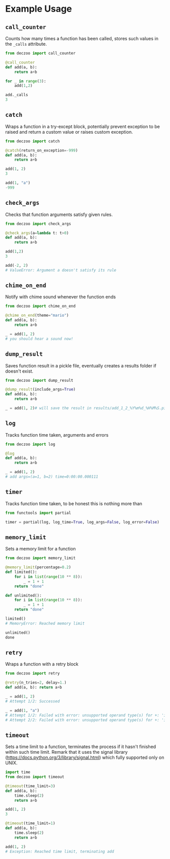 # Example Usage

##  `call_counter`
Counts how many times a function has been called, stores such values in the `_calls` attribute.

```python
from deczoo import call_counter

@call_counter
def add(a, b):
    return a+b

for _ in range(3):
    add(1,2)

add._calls
3
```

##  `catch`

Wraps a function in a try-except block, potentially prevent exception to be raised and return a custom value or raises custom exception.

```python
from deczoo import catch

@catch(return_on_exception=-999)
def add(a, b):
    return a+b

add(1, 2)
3

add(1, "a")
-999
```

##  `check_args`
Checks that function arguments satisfy given rules.

```python
from deczoo import check_args

@check_args(a=lambda t: t>0)
def add(a, b):
    return a+b

add(1,2)
3

add(-2, 2)
# ValueError: Argument a doesn't satisfy its rule
```

##  `chime_on_end`

Notify with chime sound whenever the function ends

```python
from deczoo import chime_on_end

@chime_on_end(theme="mario")
def add(a, b):
    return a+b

_ = add(1, 2)
# you should hear a sound now!
```

##  `dump_result`

Saves function result in a pickle file, eventually creates a results folder if doesn't exist.

```python
from deczoo import dump_result

@dump_result(include_args=True)
def add(a, b):
    return a+b

_ = add(1, 2)# will save the result in results/add_1_2_%Y%m%d_%H%M%S.pickle
```

##  `log`
Tracks function time taken, arguments and errors

```python
from deczoo import log

@log
def add(a, b):
    return a+b

_ = add(1, 2)
# add args=(a=1, b=2) time=0:00:00.000111
```

##  `timer`
Tracks function time taken, to be honest this is nothing more than
```python
from functools import partial

timer = partial(log, log_time=True, log_args=False, log_error=False)
```

##  `memory_limit`
Sets a memory limit for a function

```python
from deczoo import memory_limit

@memory_limit(percentage=0.2)
def limited():
    for i in list(range(10 ** 8)):
        _ = 1 + 1
    return "done"

def unlimited():
    for i in list(range(10 ** 8)):
        _ = 1 + 1
    return "done"

limited()
# MemoryError: Reached memory limit

unlimited()
done
```

##  `retry`
Wraps a function with a retry block

```python
from deczoo import retry

@retry(n_tries=2, delay=1.)
def add(a, b): return a+b

_ = add(1, 2)
# Attempt 1/2: Successed

_ = add(1, "a")
# Attempt 1/2: Failed with error: unsupported operand type(s) for +: 'int' and 'str'
# Attempt 2/2: Failed with error: unsupported operand type(s) for +: 'int' and 'str'
```

##  `timeout`

Sets a time limit to a function, terminates the process if it hasn't finished within such time limit.
Remark that it uses the signal library (https://docs.python.org/3/library/signal.html) which fully supported only on UNIX.

```python
import time
from deczoo import timeout

@timeout(time_limit=3)
def add(a, b):
    time.sleep(2)
    return a+b

add(1, 2)
3

@timeout(time_limit=1)
def add(a, b):
    time.sleep(2)
    return a+b

add(1, 2)
# Exception: Reached time limit, terminating add
```
